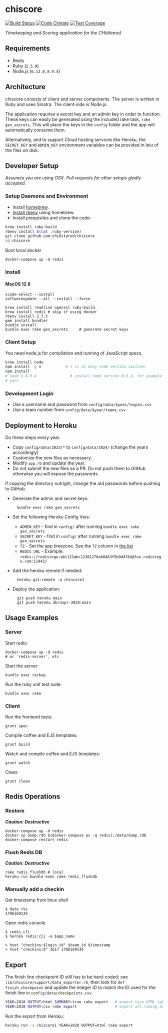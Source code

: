 # chiscore

[![Build Status](https://travis-ci.org/chiditarod/chiscore.svg?branch=master)](https://travis-ci.org/chiditarod/chiscore)
[![Code Climate](https://codeclimate.com/github/chiditarod/chiscore/badges/gpa.svg)](https://codeclimate.com/github/chiditarod/chiscore)
[![Test Coverage](https://codeclimate.com/github/chiditarod/chiscore/badges/coverage.svg)](https://codeclimate.com/github/chiditarod/chiscore/coverage)

_Timekeeping and Scoring application for the CHIditarod._

## Requirements

- Redis
- Ruby (`2.5.0`)
- Node.js (`6.13.0`, `8.9.4`)

## Architecture

chiscore consists of client and server components.  The server is
written in Ruby and uses Sinatra.  The client-side is Node.js.

The application requires a secret key and an admin key in order to
function.  These keys can easily be generated using the included rake
task, `rake gen_secrets`.  This will place the keys in the `config`
folder and the app will automatically consume them.

Alternatively, and to support Cloud hosting services like Heroku, the
`SECRET_KEY` and `ADMIN_KEY` environment variables can be provided in
leiu of the files on disk.

## Developer Setup

_Assumes you are using OSX. Pull requests for other setups gladly accepted._

### Setup Daemons and Environment

- Install [homebrew](http://brew.sh/).
- [Install rbenv](https://github.com/rbenv/rbenv#homebrew-on-mac-os-x) using homebrew.
- Install prequisites and clone the code:

```bash
brew install ruby-build
rbenv install $(cat .ruby-version)
git clone github.com:chiditarod/chiscore
cd chiscore
```

Boot local docker
```
docker-compose up -d redis
```

### Install

#### MacOS 12.6

```
xcode-select --install
softwareupdate --all --install --force

brew install readline openssl ruby-build
brew install redis # skip if using docker
rbenv install 2.7.5
gem install bundler
bundle install
bundle exec rake gen_secrets     # generate secret keys
```

### Client Setup

You need node.js for compilation and running of JavaScript specs.

```bash
brew install node
npm install -g n           # n is an easy node version switcher
npm install
# sudo n 8.9.4               # install node version 8.9.4, for example
# yarn
```

### Development Login

- Use a username and password from `config/data/$year/logins.csv`
- Use a team number from `config/data/$year/teams.csv`

## Deployment to Heroku

Do these steps every year.

- Copy `config/data/2023/*` to `config/data/2024/` (change the years accordingly)
- Customize the new files as necessary.
- Modify `app.rb` and update the year.
- Do not submit the new files as a PR.  Do not push them to GitHub otherwise you will expose the passwords.

If copying the directory outright, change the old passwords before pushing to GitHub.


- Generate the admin and secret keys:

        bundle exec rake gen_secrets

- Set the following Heroku Config Vars:

    - `ADMIN_KEY` - find in `config/` after running `bundle exec rake gen_secrets`
    - `SECRET_KEY` - find in `config/` after running `bundle exec rake gen_secrets`
    - `TZ` - Set the app timezone.  See the `TZ` column in [the list](https://en.wikipedia.org/wiki/List_of_tz_database_time_zones)
    - `REDIS_URL` - Example: `redis://redistogo:abc123abc12381276e68463f5b9d4764@foo.redistogo.com:11442/`

- Add the heroku remote if needed:

        heroku git:remote -a chiscore1

- Deploy the application:

        git push heroku main
        git push heroku db/nopr-2024:main

## Usage Examples

### Server

Start redis:

    docker-compose up -d redis
    # or 'redis-server', etc

Start the server:

    bundle exec rackup

Run the ruby unit test suite:

    bundle exec rake

### Client

Run the frontend tests:

    grunt spec

Compile coffee and EJS templates:

    grunt build

Watch and compile coffee and EJS templates:

    grunt watch

Clean:

    grunt clean

## Redis Operations

### Restore

___Caution: Destructive___

    docker-compose up -d redis
    docker cp dump.rdb $(docker-compose ps -q redis):/data/dump.rdb
    docker-compose restart redis

### Flush Redis DB

___Caution: Destructive___

    rake redis_flushdb # local
    heroku run bundle exec rake redis_flushdb

### Manually add a checkin

Get timestamp from linux shell
```
$ date +%s
1706169136
```

Open redis console
```
$ redis_cli
$ heroku redis:cli -a $app_name

> hset "checkins:$login_id" $team_id $timestamp
> hset "checkins:6" 1617 1706169136
```

## Export

The finish line checkpoint ID still has to be hard-coded; see `lib/chiscore/support/data_exporter.rb`, then look for `def finish_checkpoint` and update the integer ID to match the ID used for the finish line in `config/data/checkpoints.csv`.

```bash
YEAR=2018 OUTPUT=html SUMMARY=true rake export   # export nice HTML table lines
YEAR=2018 OUTPUT=csv rake export                 # export all timing data from redis
```

Run the export from Heroku:

```bash
heroku run -a chiscore1 YEAR=2020 OUTPUT=html rake export
```

